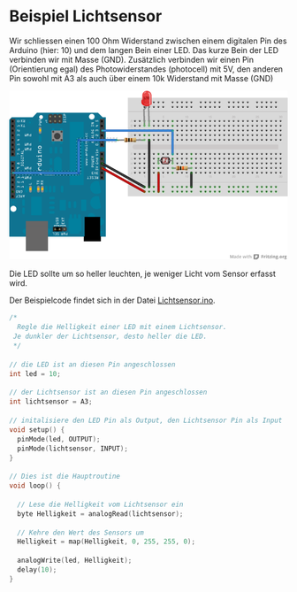 Beispiel Lichtsensor
======================

Wir schliessen einen 100 Ohm Widerstand zwischen einem digitalen Pin des Arduino (hier: 10) und dem langen Bein einer LED. 
Das kurze Bein der LED verbinden wir mit Masse (GND). 
Zusätzlich verbinden wir einen Pin (Orientierung egal) des Photowiderstandes (photocell) mit 5V, den anderen Pin sowohl mit A3 als auch über einem 10k Widerstand mit Masse (GND) 

![Fritzing schema](Lichtsensor.png)

Die LED sollte um so heller leuchten, je weniger Licht vom Sensor erfasst wird.

Der Beispielcode findet sich in der Datei [Lichtsensor.ino](Lichtsensor.ino).

```c++
/*
  Regle die Helligkeit einer LED mit einem Lichtsensor.
 Je dunkler der Lichtsensor, desto heller die LED.
 */

// die LED ist an diesen Pin angeschlossen
int led = 10;

// der Lichtsensor ist an diesen Pin angeschlossen
int lichtsensor = A3;

// initalisiere den LED Pin als Output, den Lichtsensor Pin als Input
void setup() {
  pinMode(led, OUTPUT);
  pinMode(lichtsensor, INPUT);
}

// Dies ist die Hauptroutine
void loop() {

  // Lese die Helligkeit vom Lichtsensor ein
  byte Helligkeit = analogRead(lichtsensor);

  // Kehre den Wert des Sensors um
  Helligkeit = map(Helligkeit, 0, 255, 255, 0);

  analogWrite(led, Helligkeit);
  delay(10);
}
```


